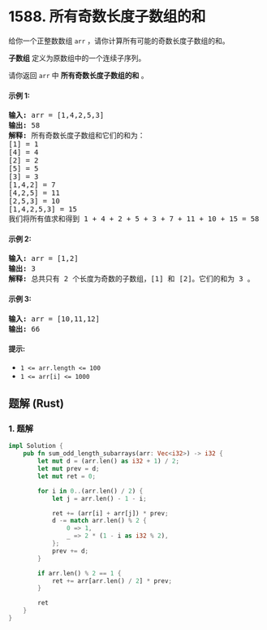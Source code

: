 # 1588. 所有奇数长度子数组的和
给你一个正整数数组 `arr` ，请你计算所有可能的奇数长度子数组的和。

**子数组** 定义为原数组中的一个连续子序列。

请你返回 `arr` 中 **所有奇数长度子数组的和** 。

#### 示例 1:
<pre>
<b>输入:</b> arr = [1,4,2,5,3]
<b>输出:</b> 58
<b>解释:</b> 所有奇数长度子数组和它们的和为：
[1] = 1
[4] = 4
[2] = 2
[5] = 5
[3] = 3
[1,4,2] = 7
[4,2,5] = 11
[2,5,3] = 10
[1,4,2,5,3] = 15
我们将所有值求和得到 1 + 4 + 2 + 5 + 3 + 7 + 11 + 10 + 15 = 58
</pre>

#### 示例 2:
<pre>
<b>输入:</b> arr = [1,2]
<b>输出:</b> 3
<b>解释:</b> 总共只有 2 个长度为奇数的子数组，[1] 和 [2]。它们的和为 3 。
</pre>

#### 示例 3:
<pre>
<b>输入:</b> arr = [10,11,12]
<b>输出:</b> 66
</pre>

#### 提示:
* `1 <= arr.length <= 100`
* `1 <= arr[i] <= 1000`

## 题解 (Rust)

### 1. 题解
```Rust
impl Solution {
    pub fn sum_odd_length_subarrays(arr: Vec<i32>) -> i32 {
        let mut d = (arr.len() as i32 + 1) / 2;
        let mut prev = d;
        let mut ret = 0;

        for i in 0..(arr.len() / 2) {
            let j = arr.len() - 1 - i;

            ret += (arr[i] + arr[j]) * prev;
            d -= match arr.len() % 2 {
                0 => 1,
                _ => 2 * (1 - i as i32 % 2),
            };
            prev += d;
        }

        if arr.len() % 2 == 1 {
            ret += arr[arr.len() / 2] * prev;
        }

        ret
    }
}
```
